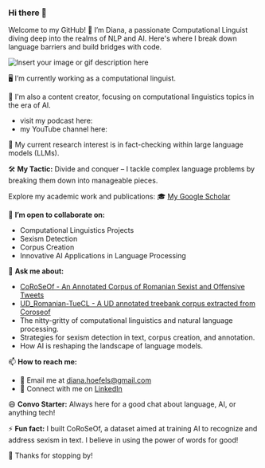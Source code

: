 ### Hi there 👋

Welcome to my GitHub! 🌟 I’m Diana, a passionate Computational Linguist diving deep into the realms of NLP and AI. Here's where I break down language barriers and build bridges with code.

![Insert your image or gif description here](https://i.giphy.com/media/v1.Y2lkPTc5MGI3NjExZ3Rxdnd2YWJicGFkbnpnbmh1bmUzeDNvbTV4cDNnYnVpZ2N0OGMyNyZlcD12MV9pbnRlcm5hbF9naWZfYnlfaWQmY3Q9Zw/dkXKZzUJlM7xDm31ge/giphy.gif)

🖥️ I’m currently working as a computational linguist.

🎥 I'm also a content creator, focusing on computational linguistics topics in the era of AI.
   - visit my podcast here:
   - my YouTube channel here:

🌱 My current research interest is in fact-checking within large language models (LLMs).

🛠️ **My Tactic:** Divide and conquer – I tackle complex language problems by breaking them down into manageable pieces.

Explore my academic work and publications: 🎓 [My Google Scholar](https://scholar.google.com/citations?user=Sn0p5uIAAAAJ&hl=en)

👯 **I’m open to collaborate on:**
   - Computational Linguistics Projects
   - Sexism Detection
   - Corpus Creation
   - Innovative AI Applications in Language Processing

💬 **Ask me about:**
   - [CoRoSeOf - An Annotated Corpus of Romanian Sexist and Offensive Tweets](https://aclanthology.org/2022.lrec-1.243/)
   - [UD_Romanian-TueCL - A UD annotated treebank corpus extracted from Coroseof](https://github.com/UniversalDependencies/UD_Romanian-TueCL)
   - The nitty-gritty of computational linguistics and natural language processing.
   - Strategies for sexism detection in text, corpus creation, and annotation.
   - How AI is reshaping the landscape of language models.

📫 **How to reach me:**
   - 📧 Email me at diana.hoefels@gmail.com
   - 🤝 Connect with me on [LinkedIn](https://www.linkedin.com/in/diana-hoefels-6668b776/)

😄 **Convo Starter:** Always here for a good chat about language, AI, or anything tech!

⚡ **Fun fact:** I built CoRoSeOf, a dataset aimed at training AI to recognize and address sexism in text. I believe in using the power of words for good!

👋 Thanks for stopping by!
